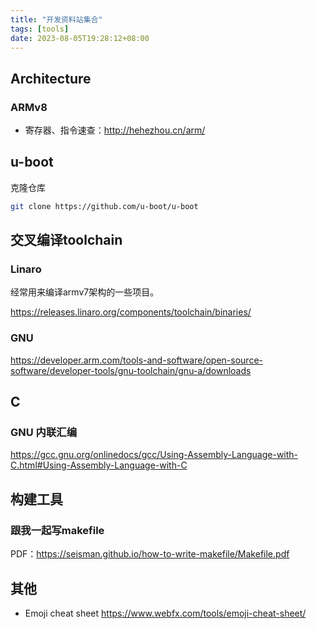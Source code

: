```yaml
---
title: "开发资料站集合"
tags: [tools]
date: 2023-08-05T19:28:12+08:00
---
```


## Architecture

### ARMv8

- 寄存器、指令速查：http://hehezhou.cn/arm/

## u-boot

克隆仓库
```sh
git clone https://github.com/u-boot/u-boot
```

## 交叉编译toolchain

### Linaro
经常用来编译armv7架构的一些项目。

https://releases.linaro.org/components/toolchain/binaries/

### GNU

https://developer.arm.com/tools-and-software/open-source-software/developer-tools/gnu-toolchain/gnu-a/downloads

## C
### GNU 内联汇编
https://gcc.gnu.org/onlinedocs/gcc/Using-Assembly-Language-with-C.html#Using-Assembly-Language-with-C

## 构建工具

### 跟我一起写makefile

PDF：https://seisman.github.io/how-to-write-makefile/Makefile.pdf

## 其他
- Emoji cheat sheet
https://www.webfx.com/tools/emoji-cheat-sheet/
